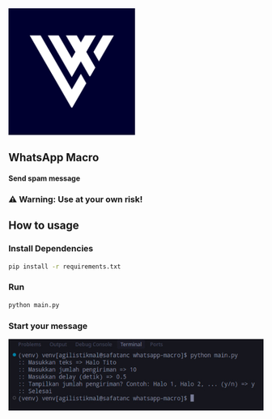 <img src=".github/images/verdex_bg.png" width="250">

## WhatsApp Macro
#### Send spam message

### ⚠ Warning: Use at your own risk!

## How to usage

### Install Dependencies
```zsh
pip install -r requirements.txt
```

### Run
```zsh
python main.py
```

### Start your message
![](.github/images/running.png)